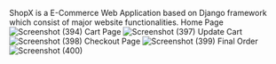 ShopX is a E-Commerce Web Application based on Django framework which consist of major website functionalities.
Home Page
![Screenshot (394)](https://github.com/RishabhSaxena45/ShopX-Ecommerce-Website-/assets/136158506/74b509c6-9154-4884-99e4-e4c12b98fcd0)
Cart Page
![Screenshot (397)](https://github.com/RishabhSaxena45/ShopX-Ecommerce-Website-/assets/136158506/b67bc500-3613-4800-a42a-ee147e0db112)
Update Cart
![Screenshot (398)](https://github.com/RishabhSaxena45/ShopX-Ecommerce-Website-/assets/136158506/e79cc319-6a16-43b1-a4f8-c6e7f96630a8)
Checkout Page
![Screenshot (399)](https://github.com/RishabhSaxena45/ShopX-Ecommerce-Website-/assets/136158506/2f7faa02-02ca-4fef-b2fe-ed50df1516c7)
Final Order
![Screenshot (400)](https://github.com/RishabhSaxena45/ShopX-Ecommerce-Website-/assets/136158506/9f6d8c9e-4a9e-4410-b4d1-60e9c78f600f)

